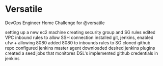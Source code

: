 # Versatile
DevOps Engineer Home Challenge for @versatile


setting up a new ec2 machine
creating security group and SG rules
edited VPC inbound rules to allow SSH connection
installed git, jenkins, 
enabled ufw + allowing 8080
added 8080 to inbounds rules to SG
cloned github repo
configured jenkins master agent
downloaded desired jenkins plugins
created a seed jobs that monitores DSL's
implemented github credentials in jenkins



<!-- #You will need to create a new django project and add this code to the urls.py file of your app and run the development server with the command python manage.py runserver
Then you can access the parameter passed in the URL by visiting a URL like http://localhost:8000/your_parameter
This will return the parameter passed in the url -->